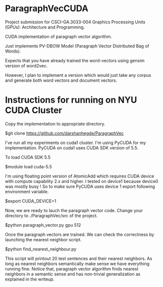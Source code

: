 ParagraphVecCUDA
================

Project submission for CSCI-GA.3033-004 Graphics Processing Units (GPUs): Architecture and Programming.

CUDA implementation of paragraph vector algorithm.

Just implements PV-DBOW Model (Paragraph Vector Distributed Bag of Words). 

Expects that you have already trained the word-vectors using gensim version of word2vec.

However, I plan to implement a version which would just take any corpus and generate both 
word vectors and document vectors.


Instructions for running on NYU CUDA Cluster
============================================

Copy the implementation to appropriate directory.

$git clone https://github.com/darshanhegde/ParagraphVec

I've run all my experiments on cuda1 cluster. I'm using PyCUDA for my implementation. 
PyCUDA on cuda1 uses CUDA SDK version of 5.5. 

To load CUDA SDK 5.5

$module load cuda-5.5

I'm using floating point version of AtomicAdd which requires CUDA device with compute capability 2.x and higher. 
I tested on device1 because device0 was mostly busy ! So to make sure PyCUDA uses device 1 export following environment variable.

$export CUDA_DEVICE=1

Now, we are ready to lauch the paragraph vector code. Change your directory to ./ParagraphVec/src of the project.

$python paragraph_vector.py gpu 512

Once the paragraph vectors are trained. We can check the correctness by launching the nearest neighbor script.

$python find_nearest_neighbour.py

This script will printout 20 test sentences and their nearest neighbors. As long as nearest neighbors semantically make 
sense we have everything running fine. Notice that, paragraph vector algorithm finds nearest neighbors in a semantic sense
and has non-trivial generalization as explained in the writeup. 




